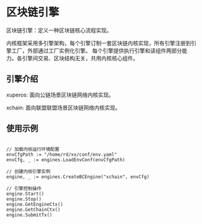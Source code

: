 # 区块链引擎

区块链引擎：定义一种区块链核心流程实现。

内核框架采用多引擎架构，每个引擎订制一套区块链内核实现，所有引擎注册到引擎工厂，外部通过工厂实例化引擎。
每个引擎提供执行引擎和读组件两部分能力。各引擎间交易、区块结构无关，共用内核核心组件。

## 引擎介绍

xuperos: 面向公链场景区块链网络内核实现。

xchain: 面向联盟联盟场景区块链网络内核实现。

## 使用示例

```

// 加载内核运行环境配置
envCfgPath := "/home/rd/xx/conf/env.yaml"
envCfg, _ := engines.LoadEnvConf(envCfgPath)

// 创建内核引擎实例
engine, _ := engines.CreateBCEngine("xchain", envCfg)

// 引擎控制操作
engine.Start()
engine.Stop()
engine.GetEngineCtx()
engine.GetChainCtx()
engine.SubmitTx()

```
